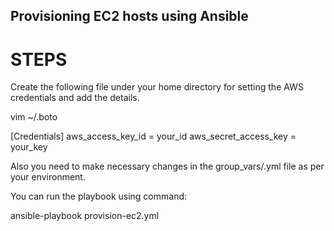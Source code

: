 ## Provisioning EC2 hosts using Ansible

STEPS
=====

Create the following file under your home directory for setting the AWS credentials and add the details.

vim ~/.boto

[Credentials]
aws_access_key_id = your_id
aws_secret_access_key = your_key

Also you need to make necessary changes in the group_vars/.yml file as per your environment.

You can run the playbook using command:

ansible-playbook  provision-ec2.yml
    
